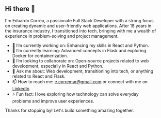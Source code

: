 ## Hi there 👋

I'm Eduardo Correa, a passionate Full Stack Developer with a strong focus on creating dynamic and user-friendly web applications. After 18 years in the insurance industry, I transitioned into tech, bringing with me a wealth of experience in problem-solving and project management.

- 🔭 I’m currently working on: Enhancing my skills in React and Python.
- 🌱 I’m currently learning: Advanced concepts in Flask and exploring Docker for containerization.
- 👯 I’m looking to collaborate on: Open-source projects related to web development, especially in React and Python.
- 💬 Ask me about: Web development, transitioning into tech, or anything related to React and Flask.
- 📫 How to reach me: e.corremar@gmail.com or connect with me on [LinkedIn](https://www.linkedin.com/in/eduardo-correa-marin/).
- ⚡ Fun fact: I love exploring how technology can solve everyday problems and improve user experiences.

Thanks for stopping by! Let's build something amazing together.
